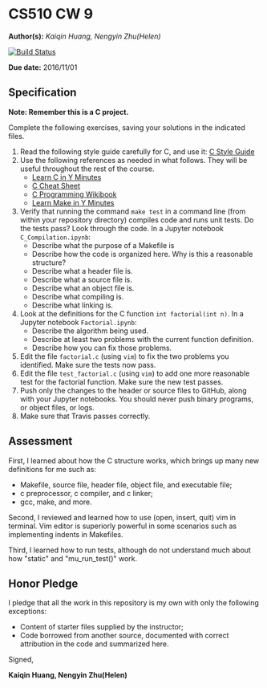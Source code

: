 # CS510 CW 9

**Author(s):** _Kaiqin Huang, Nengyin Zhu(Helen)_

[![Build Status](https://travis-ci.org/chapman-cs510-2016f/cw-09-redyellow.svg?branch=master)](https://travis-ci.org/chapman-cs510-2016f/cw-09-redyellow)

**Due date:** 2016/11/01

## Specification

**Note: Remember this is a C project.**

Complete the following exercises, saving your solutions in the indicated files. 

1. Read the following style guide carefully for C, and use it: [C Style Guide](https://en.wikibooks.org/wiki/C_Programming/Structure_and_style)
1. Use the following references as needed in what follows. They will be useful throughout the rest of the course.
    * [Learn C in Y Minutes](https://learnxinyminutes.com/docs/c/)
    * [C Cheat Sheet](https://www.cheatography.com/ashlyn-black/cheat-sheets/c-reference/)
    * [C Programming Wikibook](https://en.wikibooks.org/wiki/C_Programming)
    * [Learn Make in Y Minutes](https://learnxinyminutes.com/docs/make/)
1. Verify that running the command ```make test``` in a command line (from within your repository directory) compiles code and runs unit tests. Do the tests pass? Look through the code. In a Jupyter notebook ```C_Compilation.ipynb```:
    * Describe what the purpose of a Makefile is
    * Describe how the code is organized here. Why is this a reasonable structure?
    * Describe what a header file is.
    * Describe what a source file is.
    * Describe what an object file is.
    * Describe what compiling is.
    * Describe what linking is.
1. Look at the definitions for the C function ```int factorial(int n)```. In a Jupyter notebook ```Factorial.ipynb```:
    * Describe the algorithm being used.
    * Describe at least two problems with the current function definition.  
    * Describe how you can fix those problems.
1. Edit the file ```factorial.c``` (using ```vim```) to fix the two problems you identified. Make sure the tests now pass.
1. Edit the file ```test_factorial.c``` (using ```vim```) to add one more reasonable test for the factorial function. Make sure the new test passes. 
1. Push only the changes to the header or source files to GitHub, along with your Jupyter notebooks. You should never push binary programs, or object files, or logs.
1. Make sure that Travis passes correctly.

## Assessment

First, I learned about how the C structure works, which brings up many new definitions for me such as:
 - Makefile, source file, header file, object file, and executable file; 
 - c preprocessor, c compiler, and c linker;
 - gcc, make, and more.

Second, I reviewed and learned how to use (open, insert, quit) vim in terminal.  Vim editor is superiorly powerful in some scenarios such as implementing indents in Makefiles.

Third, I learned how to run tests, although do not understand much about how "static" and "mu_run_test()" work.


## Honor Pledge

I pledge that all the work in this repository is my own with only the following exceptions:

* Content of starter files supplied by the instructor;
* Code borrowed from another source, documented with correct attribution in the code and summarized here.

Signed,

**Kaiqin Huang, Nengyin Zhu(Helen)**

